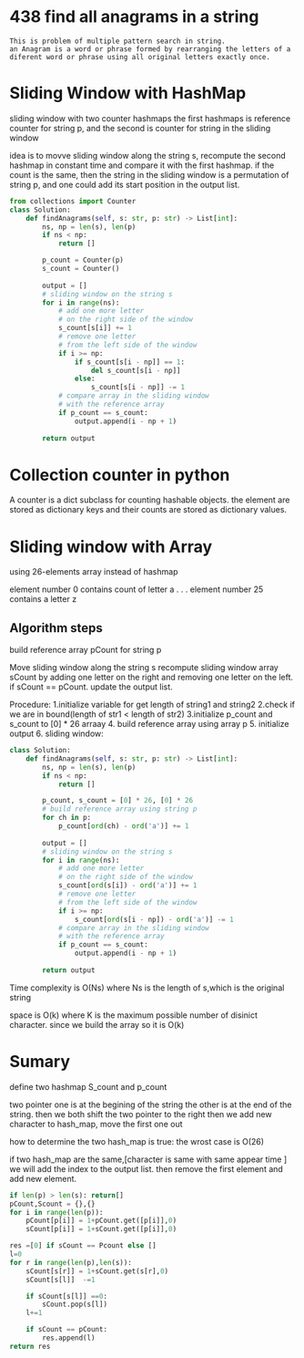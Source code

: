 
# 438 find all anagrams in a string

    This is problem of multiple pattern search in string.
    an Anagram is a word or phrase formed by rearranging the letters of a diferent word or phrase using all original letters exactly once.

# Sliding Window with HashMap

  sliding window with two counter hashmaps
  the first hashmaps is reference counter for string p, and the second is counter for string in the sliding window

  idea is to movve sliding window along the string s, recompute the second hashmap in constant time and compare it with the first hashmap. if the count is the same, then the string in the sliding window is a permutation of string p, and one could add its start position in the output list.

``` python
from collections import Counter
class Solution:
    def findAnagrams(self, s: str, p: str) -> List[int]:
        ns, np = len(s), len(p)
        if ns < np:
            return []

        p_count = Counter(p)
        s_count = Counter()
        
        output = []
        # sliding window on the string s
        for i in range(ns):
            # add one more letter 
            # on the right side of the window
            s_count[s[i]] += 1
            # remove one letter 
            # from the left side of the window
            if i >= np:
                if s_count[s[i - np]] == 1:
                    del s_count[s[i - np]]
                else:
                    s_count[s[i - np]] -= 1
            # compare array in the sliding window
            # with the reference array
            if p_count == s_count:
                output.append(i - np + 1)
        
        return output
```

# Collection counter in python
  
   A counter is a dict subclass for counting hashable objects. the element are stored as dictionary keys and their counts are stored as dictionary values.



# Sliding window with Array

using 26-elements array instead of hashmap

element number 0 contains count of letter a
.
.
.
element number 25 contains a letter z

## Algorithm steps

build reference array pCount for string p

Move sliding window along the string s
    recompute sliding window array sCount by adding one letter on the right and removing one letter on the left.
    if sCount == pCount. update the output list.

Procedure:
    1.initialize variable for get length of string1 and string2
    2.check if we are in bound(length of str1 < length of str2)
    3.initialize p_count and s_count to [0] * 26 arraay
    4. build reference array using array p
    5. initialize output
    6. sliding window:
``` python 
class Solution:
    def findAnagrams(self, s: str, p: str) -> List[int]:
        ns, np = len(s), len(p)
        if ns < np:
            return []

        p_count, s_count = [0] * 26, [0] * 26
        # build reference array using string p
        for ch in p:
            p_count[ord(ch) - ord('a')] += 1
        
        output = []
        # sliding window on the string s
        for i in range(ns):
            # add one more letter 
            # on the right side of the window
            s_count[ord(s[i]) - ord('a')] += 1
            # remove one letter 
            # from the left side of the window
            if i >= np:
                s_count[ord(s[i - np]) - ord('a')] -= 1
            # compare array in the sliding window
            # with the reference array
            if p_count == s_count:
                output.append(i - np + 1)
        
        return output
```

Time complexity is O(Ns) where Ns is the length of s,which is the original string 

space is O(k) where K is the maximum possible number of disinict character. since we build the array so it is O(k)

# Sumary

define two hashmap S_count and p_count

two pointer one is at the begining of the string the other is at the end of the string. then we both shift the two pointer to the right then we add new character to hash_map, move the first one out 

how to determine the two hash_map is true: the wrost case is O(26)

if two hash_map are the same,[character is same with same appear time ] we will add the index to the output list. then remove the first element and add new element.

``` python
if len(p) > len(s): return[]
pCount,Scount = {},{}
for i in range(len(p)):
    pCount[p[i]] = 1+pCount.get([p[i]],0)
    sCount[p[i]] = 1+sCount.get([p[i]],0)

res =[0] if sCount == Pcount else []
l=0
for r in range(len(p),len(s)):
    sCount[s[r]] = 1+sCount.get(s[r],0)
    sCount[s[l]]  -=1

    if sCount[s[l]] ==0:
        sCount.pop(s[l])
    l+=1

    if sCount == pCount:
        res.append(l)
return res

    
```

